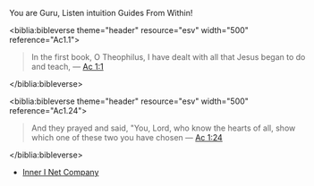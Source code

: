 You are Guru,
Listen intuition Guides From Within!

<!-- Bible Verse. https://biblia.com/plugins/BibleVerse -->
<biblia:bibleverse theme="header" resource="esv" width="500" reference="Ac1.1"><blockquote style="width:500px;">In the first book, O Theophilus, I have dealt with all that Jesus began to do and teach, &mdash; <a target="_blank" href = "https://biblia.com/bible/esv/Ac1.1">Ac 1:1</a></blockquote></biblia:bibleverse>
<!-- If you’re including multiple Biblia widgets, you only need this script tag once -->
<script src="//biblia.com/api/logos.biblia.js"></script>
<script>logos.biblia.init();</script>

<!-- Bible Verse. https://biblia.com/plugins/BibleVerse -->
<biblia:bibleverse theme="header" resource="esv" width="500" reference="Ac1.24"><blockquote style="width:500px;">And they prayed and said, "You, Lord, who know the hearts of all, show which one of these two you have chosen &mdash; <a target="_blank" href = "https://biblia.com/bible/esv/Ac1.24">Ac 1:24</a></blockquote></biblia:bibleverse>
<!-- If you’re including multiple Biblia widgets, you only need this script tag once -->
<script src="//biblia.com/api/logos.biblia.js"></script>
<script>logos.biblia.init();</script>

- [Inner I Net Company](http://shapereality.innerinetcompany.hns.to)
